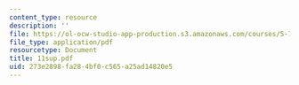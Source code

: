 ```yaml
---
content_type: resource
description: ''
file: https://ol-ocw-studio-app-production.s3.amazonaws.com/courses/5-74-introductory-quantum-mechanics-ii-spring-2004/273e2898fa284bf0c565a25ad14820e5_11sup.pdf
file_type: application/pdf
resourcetype: Document
title: 11sup.pdf
uid: 273e2898-fa28-4bf0-c565-a25ad14820e5
---
```


